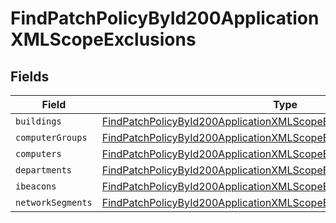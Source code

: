 # FindPatchPolicyById200ApplicationXMLScopeExclusions


## Fields

| Field                                                                                                                                                                 | Type                                                                                                                                                                  | Required                                                                                                                                                              | Description                                                                                                                                                           |
| --------------------------------------------------------------------------------------------------------------------------------------------------------------------- | --------------------------------------------------------------------------------------------------------------------------------------------------------------------- | --------------------------------------------------------------------------------------------------------------------------------------------------------------------- | --------------------------------------------------------------------------------------------------------------------------------------------------------------------- |
| `buildings`                                                                                                                                                           | [FindPatchPolicyById200ApplicationXMLScopeExclusionsBuildings](../../models/operations/findpatchpolicybyid200applicationxmlscopeexclusionsbuildings.md)[]             | :heavy_minus_sign:                                                                                                                                                    | N/A                                                                                                                                                                   |
| `computerGroups`                                                                                                                                                      | [FindPatchPolicyById200ApplicationXMLScopeExclusionsComputerGroups](../../models/operations/findpatchpolicybyid200applicationxmlscopeexclusionscomputergroups.md)[]   | :heavy_minus_sign:                                                                                                                                                    | N/A                                                                                                                                                                   |
| `computers`                                                                                                                                                           | [FindPatchPolicyById200ApplicationXMLScopeExclusionsComputers](../../models/operations/findpatchpolicybyid200applicationxmlscopeexclusionscomputers.md)[]             | :heavy_minus_sign:                                                                                                                                                    | N/A                                                                                                                                                                   |
| `departments`                                                                                                                                                         | [FindPatchPolicyById200ApplicationXMLScopeExclusionsDepartments](../../models/operations/findpatchpolicybyid200applicationxmlscopeexclusionsdepartments.md)[]         | :heavy_minus_sign:                                                                                                                                                    | N/A                                                                                                                                                                   |
| `ibeacons`                                                                                                                                                            | [FindPatchPolicyById200ApplicationXMLScopeExclusionsIbeacons](../../models/operations/findpatchpolicybyid200applicationxmlscopeexclusionsibeacons.md)[]               | :heavy_minus_sign:                                                                                                                                                    | N/A                                                                                                                                                                   |
| `networkSegments`                                                                                                                                                     | [FindPatchPolicyById200ApplicationXMLScopeExclusionsNetworkSegments](../../models/operations/findpatchpolicybyid200applicationxmlscopeexclusionsnetworksegments.md)[] | :heavy_minus_sign:                                                                                                                                                    | N/A                                                                                                                                                                   |